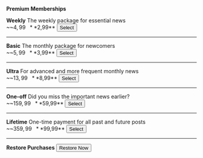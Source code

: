 **Premium Memberships**

**Weekly**
The weekly package for essential news <br>
~~$4,99~~ **$2,99**
<button name="button" class="weekly-package">Select</button>

<hr>

**Basic**
The monthly package for newcomers <br>
~~$5,99~~ **$3,99**
<button name="button" class="basic-package">Select</button>

<hr>

**Ultra**
For advanced and more frequent monthly news<br>
~~$13,99~~ **$8,99**
<button name="button" class="ultra-package">Select</button>

<hr>

**One-off**
Did you miss the important news earlier?<br>
~~$159,99~~ **$59,99**
<button name="button" class="oneoff-package">Select</button>

<hr>

**Lifetime**
One-time payment for all past and future posts<br>
~~$359,99~~ **$99,99**
<button name="button" class="lifetime-package">Select</button>

<hr>

**Restore Purchases**
<button name="button" class="restore-purchase">Restore Now</button>
